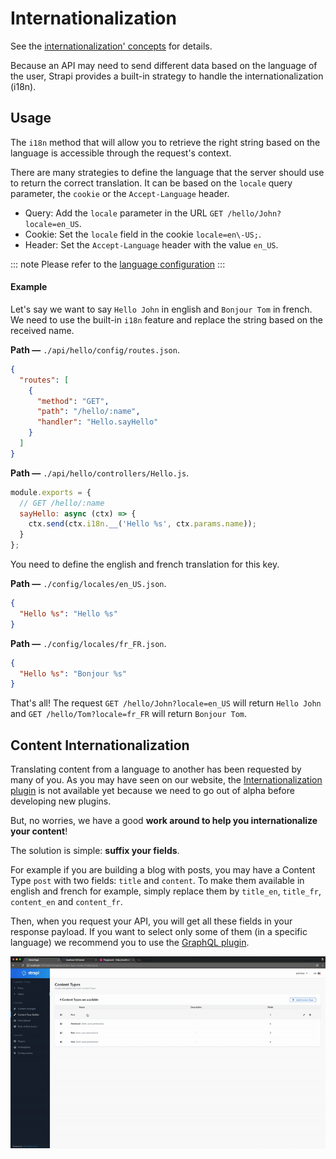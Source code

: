 # Internationalization

See the [internationalization' concepts](../concepts/concepts.md#internationalization) for details.

Because an API may need to send different data based on the language of the user, Strapi provides a built-in strategy to handle the internationalization (i18n).

## Usage

The `i18n` method that will allow you to retrieve the right string based on the language is accessible through the request's context.

There are many strategies to define the language that the server should use to return the correct translation. It can be based on the `locale` query parameter, the `cookie` or the `Accept-Language` header.

- Query: Add the `locale` parameter in the URL `GET /hello/John?locale=en_US`.
- Cookie: Set the `locale` field in the cookie `locale=en\-US;`.
- Header: Set the `Accept-Language` header with the value `en_US`.

::: note
Please refer to the [language configuration](../configurations/configurations.md#language)
:::

#### Example

Let's say we want to say `Hello John` in english and `Bonjour Tom` in french. We need to use the built-in `i18n` feature and replace the string based on the received name.

**Path —** `./api/hello/config/routes.json`.
```json
{
  "routes": [
    {
      "method": "GET",
      "path": "/hello/:name",
      "handler": "Hello.sayHello"
    }
  ]
}
```

**Path —** `./api/hello/controllers/Hello.js`.
```js
module.exports = {
  // GET /hello/:name
  sayHello: async (ctx) => {
    ctx.send(ctx.i18n.__('Hello %s', ctx.params.name));
  }
};
```

You need to define the english and french translation for this key.

**Path —** `./config/locales/en_US.json`.
```json
{
  "Hello %s": "Hello %s"
}
```

**Path —** `./config/locales/fr_FR.json`.
```json
{
  "Hello %s": "Bonjour %s"
}
```

That's all! The request `GET /hello/John?locale=en_US` will return `Hello John` and `GET /hello/Tom?locale=fr_FR` will return `Bonjour Tom`.

## Content Internationalization

Translating content from a language to another has been requested by many of you. As you may have seen on our website, the [Internationalization plugin](https://strapi.io/marketplace/internationalization) is not available yet because we need to go out of alpha before developing new plugins.

But, no worries, we have a good **work around to help you internationalize your content**!

The solution is simple: **suffix your fields**.

For example if you are building a blog with posts, you may have a Content Type `post` with two fields: `title` and `content`. To make them available in english and french for example, simply replace them by `title_en`, `title_fr`, `content_en` and `content_fr`.

Then, when you request your API, you will get all these fields in your response payload. If you want to select only some of them (in a specific language) we recommend you to use the [GraphQL plugin](graphql.md).

![Content Internationalization Strapi](../assets/internationalization.gif)
